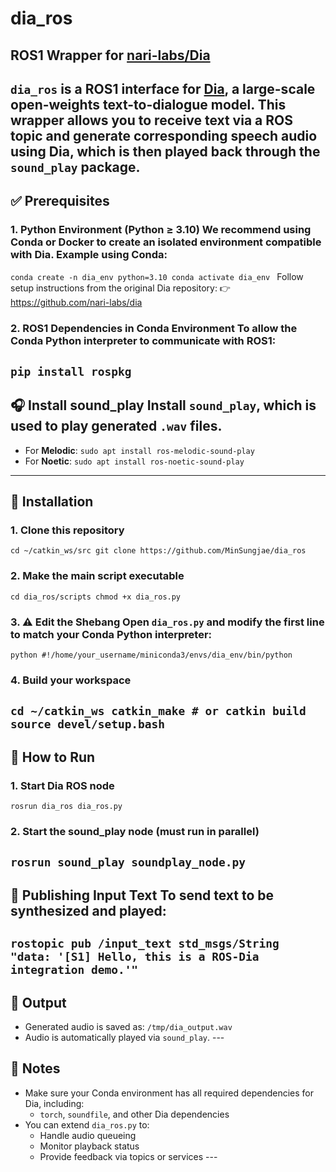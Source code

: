 # dia_ros
## ROS1 Wrapper for [nari-labs/Dia](https://github.com/nari-labs/dia)
`dia_ros` is a ROS1 interface for [Dia](https://github.com/nari-labs/dia), a large-scale open-weights text-to-dialogue model. This wrapper allows you to receive text via a ROS topic and generate corresponding speech audio using Dia, which is then played back through the `sound_play` package.
---

## ✅ Prerequisites
### 1. Python Environment (Python ≥ 3.10) We recommend using **Conda** or **Docker** to create an isolated environment compatible with Dia. Example using Conda:
```conda create -n dia_env python=3.10 conda activate dia_env ``` Follow setup instructions from the original Dia repository: 👉 https://github.com/nari-labs/dia

### 2. ROS1 Dependencies in Conda Environment To allow the Conda Python interpreter to communicate with ROS1:
```pip install rospkg ```
---



## 🎧 Install sound_play Install `sound_play`, which is used to play generated `.wav` files.
- For **Melodic**:
```sudo apt install ros-melodic-sound-play ```
- For **Noetic**:
```sudo apt install ros-noetic-sound-play ```
---


## 🚀 Installation
### 1. Clone this repository
```cd ~/catkin_ws/src git clone https://github.com/MinSungjae/dia_ros ```

### 2. Make the main script executable
```cd dia_ros/scripts chmod +x dia_ros.py ``` 

### 3. ⚠️ Edit the Shebang Open `dia_ros.py` and modify the first line to match your Conda Python interpreter:
```python #!/home/your_username/miniconda3/envs/dia_env/bin/python ``` 

### 4. Build your workspace
```cd ~/catkin_ws catkin_make # or catkin build source devel/setup.bash ```
---



## 🧪 How to Run 

### 1. Start Dia ROS node
```rosrun dia_ros dia_ros.py ``` 

### 2. Start the sound_play node (must run in parallel)
```rosrun sound_play soundplay_node.py ```
---



## 📡 Publishing Input Text To send text to be synthesized and played:
```rostopic pub /input_text std_msgs/String "data: '[S1] Hello, this is a ROS-Dia integration demo.'" ```
--- 



## 📁 Output
- Generated audio is saved as:
``` /tmp/dia_output.wav ```
- Audio is automatically played via `sound_play`. ---



## 💬 Notes
- Make sure your Conda environment has all required dependencies for Dia, including:
    - `torch`, `soundfile`, and other Dia dependencies
- You can extend `dia_ros.py` to:
    - Handle audio queueing
    - Monitor playback status
    - Provide feedback via topics or services --- 